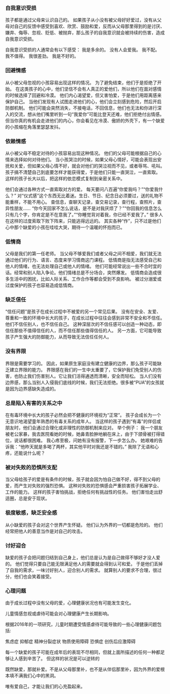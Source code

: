 ### 自我意识受损

孩子都是通过父母来认识自己的。
如果孩子从小没有被父母好好爱过，没有从父母对自己的反馈中感受到喜欢、欣赏、鼓励和爱，反而从父母那里得到的是讨厌、嫌弃、侮辱、忽视、贬低、被抛弃，那么孩子的自我意识就会被持续的伤害，造成自我意识受损。

自我意识受损的人通常会有以下感受：
我是多余的。
没有人会爱我。
我不配。
我不值得。
我很差劲。
我是不好的。

### 回避情感

从小被父母忽视的小孩容易出现这样的情况。
为了避免结束，他们于是拒绝了开始。
在这类孩子的心中，他们坚信不会有人真正的爱他们，所以他们在面对感情的时候选择了回避和冷漠。
他们内心渴望爱，但又害怕爱，于是他们用距离感来保护自己。
当他们发现有人试图走进他们的心，他们会立刻感到危险，然后开启防御机制。
他们可能会突然消失，不接电话，不回信息，他们也无法和你进行深入的交流，想从他们嘴里听到一句“我爱你”可能比登天还难，他们拒绝付出情感。
但当你真的有机会走进他们的内心，你会看见在冷漠、傲娇的外壳下，有一个缺爱的小孩缩在角落里瑟瑟发抖。


### 依赖情感

从小被父母不稳定对待的小孩容易出现这种情况。
他们的父母可能根据自己的心情来选择如何对待他们。
当小孩哭泣的时候，如果父母心情好，可能会表现出安抚和关爱，但如果父母心情不好，就会对他们的哭泣视而不见，或者辱骂、吼叫。
孩子搞不清楚自己到底要怎样才能获得爱，于是他们只能一直哭泣，一直索取。
这样的孩子长大以后，把这样的依恋模式复制到亲密关系中。

他们会通过各种方式一直索取对方的爱。
每天要问八百遍“你爱我吗？”“你爱我什么？”
对“仪式感”这个东西无比着迷。生日、节日、纪念日必须要过，送的礼物不能重样，不能不用心。
查信息，查聊天记录，查交易记录，查行程，查照片，查异性朋友……
“你今天回家不怎么说话，是不是对我厌烦了？”“你回我的信息怎么只有几个字，你肯定是不在意我了。”“你睡觉背对着我，你已经不爱我了。”
很多人在这样的过度索取下败下阵来，只能逃得远远的。
其实各种“作”，只不过是他们心中那个缺爱的小孩在哇哇大哭，期待一个温暖的怀抱而已。


### 低情商

父母是我们的第一任老师。
当父母不够爱我们或者父母之间不相爱，我们就无法通过他们的行为、语言、态度来学习情商这门课程。
低情商是指无法感受自己和他人的情绪，也无法处理自己或他人的情绪。
他们可能经常说出一些不合时宜的话。经常和别人陷入争论。他们情绪总是不分场合，突然爆发。
低情商会造成很多生活中的困扰，比如人际关系、工作合作等都会受到不良影响。
被过分溺爱或过度保护的孩子也容易造成低情商。


### 缺乏信任

“信任问题”是孩子在成长过程中不被爱的另一个常见后果。
没有在安全、友爱、尊重和一致的环境中长大的孩子，在成长过程中往往会感到非常不安全和不信任。
他们不信任别人，也不信任自己。
这种深层次的不信任感可以创造一种动态，即信任那些不值得信任的人，而不信任那些值得信任的人。
另一方面，它可能导致孩子产生强大的防御能力，从而导致无法信任任何人。


### 没有界限

界限是需要学习的。
因此，如果原生家庭没有建立健康的边界，那么孩子可能缺乏建立界限的能力。
界限感在我们的一生中太重要了，它保护我们免受别人的伤害，也防止我们伤害别人。它让我们活得通透而清晰，安全而轻松。
当人们没有边界感，那么当别人入侵我们底线的时候，我们无法拒绝。很多被“PUA”的女孩就是因为边界感缺失造成的。


### 总是陷入有害的关系之中

在有毒环境中长大的孩子必然会把不健康的环境视为“正常”。
孩子会成长为一个无意识地渴望童年熟悉的有毒关系的成年人。
当这样的孩子遇到“有毒”的伴侣或朋友时，他们会通过合理化或非理性的防御机制来应对。
举个例子：
我一个朋友被老公家暴，我去医院看她的时候，她鼻青脸肿地躺在床上，由于下颌骨被打得错位，说话都很困难。
我心疼至极，问她有没有报警，下一步怎么办。
她艰难的告诉我：“他昨天就是多喝了两杯，其实他平时对我还是不错的。”
我除了无语和心疼，还能说什么呢？


### 被对失败的恐惧所支配

当父母给孩子的爱是有条件的时候，孩子就会因为怕自己做不好，得不到父母的爱，而产生对失败的强烈恐惧。
这种对失败的恐惧感会严重损害孩子拓展学业、工作的能力。
这样的孩子害怕挑战，拒绝任何有挑战性的任务。
他们害怕走出舒适圈，总是安于现状。


### 极度敏感，缺乏安全感

从小缺爱的孩子会对这个世界产生怀疑。
他们认为外界的一切都是危险的。
他们经常把他人的善意当作是对自己的攻击。


### 讨好迎合

缺爱的孩子会把问题归结到自己身上，他们总是认为是自己做得不够好才没人爱的。
他们觉得只要自己能无限满足他人的需要就会得到认可和爱。
于是他们丢掉了自我的需求，一味讨好别人，迎合别人的需求。
就算别人的要求不合理，很过分，他们也会笑着接受。


### 心理问题

由于成长过程中没有父母的爱，心理健康状况也有可能发生变化。

儿童情感忽视或虐待可能会对心理健康产生长期影响。

根据2016年的一项研究，儿童时期遭受情感虐待可能导致的一些心理健康问题包括:

焦虑症
抑郁症
精神分裂症状
物质使用障碍
恐惧症
创伤后应激障碍

每一个缺爱的孩子可能在成年后的表现不尽相同，但就上面所描述的任何一种都足够让人感到辛苦了。
但这样的状况是可以逆转的

既然缺爱，那就补爱。不是从父母那里补，也不是从伴侣那里补，因为外界的爱根本填不满我们心中的黑洞。

唯有爱自己，才能让我们的心充盈起来。